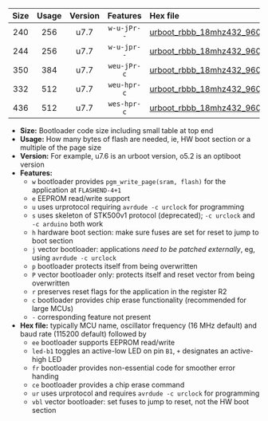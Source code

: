 |Size|Usage|Version|Features|Hex file|
|:-:|:-:|:-:|:-:|:--|
|240|256|u7.7|`w-u-jPr--`|[urboot_rbbb_18mhz432_9600bps_led+b5_ur_vbl.hex](https://raw.githubusercontent.com/stefanrueger/urboot.hex/main/boards/rbbb/fcpu_18mhz432/9600_bps/urboot_rbbb_18mhz432_9600bps_led+b5_ur_vbl.hex)|
|244|256|u7.7|`w-u-jpr--`|[urboot_rbbb_18mhz432_9600bps_led+b5_fr_ur_vbl.hex](https://raw.githubusercontent.com/stefanrueger/urboot.hex/main/boards/rbbb/fcpu_18mhz432/9600_bps/urboot_rbbb_18mhz432_9600bps_led+b5_fr_ur_vbl.hex)|
|350|384|u7.7|`weu-jPr-c`|[urboot_rbbb_18mhz432_9600bps_ee_led+b5_fr_ce_ur_vbl.hex](https://raw.githubusercontent.com/stefanrueger/urboot.hex/main/boards/rbbb/fcpu_18mhz432/9600_bps/urboot_rbbb_18mhz432_9600bps_ee_led+b5_fr_ce_ur_vbl.hex)|
|332|512|u7.7|`weu-hpr-c`|[urboot_rbbb_18mhz432_9600bps_ee_led+b5_fr_ce_ur.hex](https://raw.githubusercontent.com/stefanrueger/urboot.hex/main/boards/rbbb/fcpu_18mhz432/9600_bps/urboot_rbbb_18mhz432_9600bps_ee_led+b5_fr_ce_ur.hex)|
|436|512|u7.7|`wes-hpr-c`|[urboot_rbbb_18mhz432_9600bps_ee_led+b5_fr_ce.hex](https://raw.githubusercontent.com/stefanrueger/urboot.hex/main/boards/rbbb/fcpu_18mhz432/9600_bps/urboot_rbbb_18mhz432_9600bps_ee_led+b5_fr_ce.hex)|

- **Size:** Bootloader code size including small table at top end
- **Usage:** How many bytes of flash are needed, ie, HW boot section or a multiple of the page size
- **Version:** For example, u7.6 is an urboot version, o5.2 is an optiboot version
- **Features:**
  + `w` bootloader provides `pgm_write_page(sram, flash)` for the application at `FLASHEND-4+1`
  + `e` EEPROM read/write support
  + `u` uses urprotocol requiring `avrdude -c urclock` for programming
  + `s` uses skeleton of STK500v1 protocol (deprecated); `-c urclock` and `-c arduino` both work
  + `h` hardware boot section: make sure fuses are set for reset to jump to boot section
  + `j` vector bootloader: applications *need to be patched externally*, eg, using `avrdude -c urclock`
  + `p` bootloader protects itself from being overwritten
  + `P` vector bootloader only: protects itself and reset vector from being overwritten
  + `r` preserves reset flags for the application in the register R2
  + `c` bootloader provides chip erase functionality (recommended for large MCUs)
  + `-` corresponding feature not present
- **Hex file:** typically MCU name, oscillator frequency (16 MHz default) and baud rate (115200 default) followed by
  + `ee` bootloader supports EEPROM read/write
  + `led-b1` toggles an active-low LED on pin `B1`, `+` designates an active-high LED
  + `fr` bootloader provides non-essential code for smoother error handing
  + `ce` bootloader provides a chip erase command
  + `ur` uses urprotocol and requires `avrdude -c urclock` for programming
  + `vbl` vector bootloader: set fuses to jump to reset, not the HW boot section
